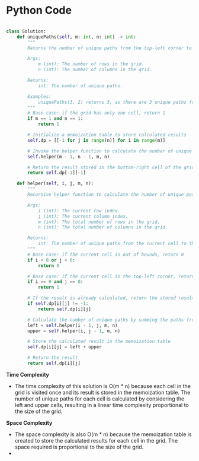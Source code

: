 # Python Code

```python

class Solution:
    def uniquePaths(self, m: int, n: int) -> int:
        """
        Returns the number of unique paths from the top-left corner to the bottom-right corner of a grid.

        Args:
            m (int): The number of rows in the grid.
            n (int): The number of columns in the grid.

        Returns:
            int: The number of unique paths.

        Examples:
            uniquePaths(3, 2) returns 3, as there are 3 unique paths from the top-left to the bottom-right corner.
        """
        # Base case: if the grid has only one cell, return 1
        if m == 1 and n == 1:
            return 1

        # Initialize a memoization table to store calculated results
        self.dp = [[-1 for j in range(n)] for i in range(m)]

        # Invoke the helper function to calculate the number of unique paths
        self.helper(m - 1, n - 1, m, n)

        # Return the result stored in the bottom-right cell of the grid
        return self.dp[-1][-1]

    def helper(self, i, j, m, n):
        """
        Recursive helper function to calculate the number of unique paths.

        Args:
            i (int): The current row index.
            j (int): The current column index.
            m (int): The total number of rows in the grid.
            n (int): The total number of columns in the grid.

        Returns:
            int: The number of unique paths from the current cell to the bottom-right corner.
        """
        # Base case: if the current cell is out of bounds, return 0
        if i < 0 or j < 0:
            return 0

        # Base case: if the current cell is the top-left corner, return 1
        if i == 0 and j == 0:
            return 1

        # If the result is already calculated, return the stored result
        if self.dp[i][j] != -1:
            return self.dp[i][j]

        # Calculate the number of unique paths by summing the paths from the left and upper cells
        left = self.helper(i - 1, j, m, n)
        upper = self.helper(i, j - 1, m, n)

        # Store the calculated result in the memoization table
        self.dp[i][j] = left + upper

        # Return the result
        return self.dp[i][j]

```

**Time Complexity**
- The time complexity of this solution is O(m * n) because each cell in the grid is visited once and its result is stored in the memoization table. The number of unique paths for each cell is calculated by considering the left and upper cells, resulting in a linear time complexity proportional to the size of the grid.

**Space Complexity**
- The space complexity is also O(m * n) because the memoization table is created to store the calculated results for each cell in the grid. The space required is proportional to the size of the grid.
-
